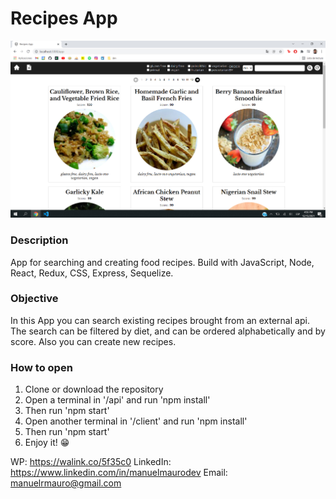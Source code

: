 # Recipes App

<p align='center'>
    <img src='/screenshot.jpg' </img>
</p>

### Description

App for searching and creating food recipes. Build with JavaScript, Node, React, Redux, CSS, Express, Sequelize. 

### Objective

In this App you can search existing recipes brought from an external api. The search can be filtered by diet, and can be ordered alphabetically and by score.
Also you can create new recipes.

### How to open

<ol>
    <li>Clone or download the repository</li>
    <li>Open a terminal in '/api' and run 'npm install'</li>
    <li>Then run 'npm start'</li>
    <li>Open another terminal in '/client' and run 'npm install'</li>
    <li>Then run 'npm start'</li>
    <li>Enjoy it! 😁</li>
</ol>


WP: https://walink.co/5f35c0
LinkedIn: https://www.linkedin.com/in/manuelmaurodev
Email: manuelrmauro@gmail.com
